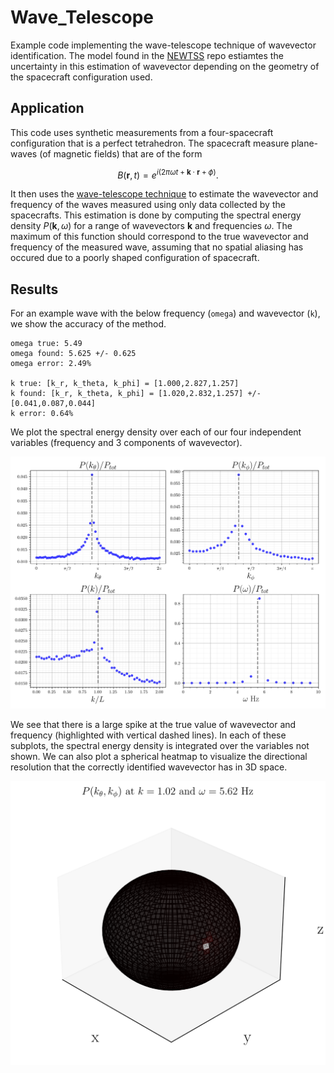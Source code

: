 # Wave_Telescope
Example code implementing the wave-telescope technique of wavevector identification. The model found in the [NEWTSS](https://github.com/broeren/NEWTSS) repo estiamtes the uncertainty in this estimation of wavevector depending on the geometry of the spacecraft configuration used.

## Application
This code uses synthetic measurements from a four-spacecraft configuration that is a perfect tetrahedron. The spacecraft measure plane-waves (of magnetic fields) that are of the form
```math
 B(\mathbf{r}, t) = e^{i(2 \pi \omega t + \mathbf{k} \cdot \mathbf{r} + \phi)} .
```
It then uses the [wave-telescope technique](https://doi.org/10.1029/2021JA030165) to estimate the wavevector and frequency of the waves measured using only data collected by the spacecrafts. This estimation is done by computing the spectral energy density $P(\mathbf{k},\omega)$ for a range of wavevectors $\mathbf{k}$ and frequencies $\omega$. The maximum of this function should correspond to the true wavevector and frequency of the measured wave, assuming that no spatial aliasing has occured due to a poorly shaped configuration of spacecraft.

## Results
For an example wave with the below frequency (`omega`) and wavevector (`k`), we show the accuracy of the method.
```
omega true: 5.49
omega found: 5.625 +/- 0.625
omega error: 2.49% 

k true: [k_r, k_theta, k_phi] = [1.000,2.827,1.257]
k found: [k_r, k_theta, k_phi] = [1.020,2.832,1.257] +/- [0.041,0.087,0.044]
k error: 0.64% 
```
We plot the spectral energy density over each of our four independent variables (frequency and 3 components of wavevector).

<p align="center">
<img src="figures/WaveTelescope_Scan.png" alt="Example Scan" width="600"/>

We see that there is a large spike at the true value of wavevector and frequency (highlighted with vertical dashed lines). In each of these subplots, the spectral energy density is integrated over the variables not shown. We can also plot a spherical heatmap to visualize the directional resolution that the correctly identified wavevector has in 3D space.

<p align="center">
<img src="figures/directional_scan.png" alt="Directional Scan" width="600"/>
